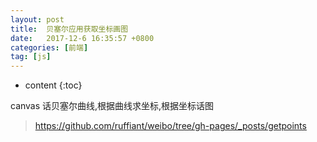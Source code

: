 ```yaml
---
layout: post
title:  贝塞尔应用获取坐标画图
date:   2017-12-6 16:35:57 +0800
categories: [前端] 
tag: [js] 
---
```


* content
{:toc}

canvas 话贝塞尔曲线,根据曲线求坐标,根据坐标话图

>https://github.com/ruffiant/weibo/tree/gh-pages/_posts/getpoints